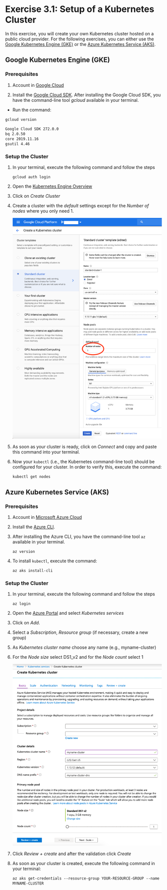 # Exercise 3.1: Setup of a Kubernetes Cluster

In this exercise, you will create your own Kubernetes cluster hosted on a public cloud provider. For the following exercises, you can either use the [Google Kubernetes Engine (GKE)](https://cloud.google.com/kubernetes-engine/) or the [Azure Kubernetes Service (AKS)](https://azure.microsoft.com/en-us/services/kubernetes-service/).

## Google Kubernetes Engine (GKE)

### Prerequisites
1. Account in [Google Cloud](http://cloud.google.com/)

1. Install the [Google Cloud SDK](https://cloud.google.com/sdk/install). After installing the Google Cloud SDK, you have the command-line tool *gcloud* available in your terminal. 

  * Run the command: 
  ```console
  gcloud version
  ```

  ```source
  Google Cloud SDK 272.0.0
  bq 2.0.50
  core 2019.11.16
  gsutil 4.46
  ```

### Setup the Cluster
1. In your terminal, execute the following command and follow the steps

    ```console
    gcloud auth login
    ```

1. Open the [Kubernetes Engine Overview](https://console.cloud.google.com/kubernetes)

1. Click on *Create Cluster*

1. Create a cluster with the *default* settings except for the *Number of nodes* where you only need 1.

    ![K8s Cluster in GKE](./assets/create_gke_cluster.png)

1. As soon as your cluster is ready, click on *Connect* and copy and paste this command into your terminal.

1. Now your `kubectl` (i.e., the Kubernetes command-line tool) should be configured for your cluster. In order to verify this, execute the command: 

    ```console
    kubectl get nodes
    ```

## Azure Kubernetes Service (AKS) 

### Prerequisites
1. Account in [Microsoft Azure Cloud](https://azure.microsoft.com/)

1. Install the [Azure CLI](https://docs.microsoft.com/en-us/cli/azure/install-azure-cli?view=azure-cli-latest).

1. After installing the Azure CLI, you have the command-line tool `az` available in your terminal.

    ```console
    az version
    ```

1. To install `kubectl`, execute the command:

    ```console
    az aks install-cli
    ```

### Setup the Cluster
1. In your terminal, execute the following command and follow the steps

    ```console
    az login
    ```

1. Open the [Azure Portal](https://portal.azure.com/) and select *Kubernetes services*

1. Click on *Add*.

1. Select a *Subscription*, *Resource group* (if necessary, create a new group)

1. As *Kubernetes cluster name* choose any name (e.g., myname-cluster)

1. For the *Node size* select DS1_v2 and for the *Node count* select 1

    ![K8s Cluster in AKS](./assets/create_aks_cluster.png)

1. Click *Review + create* and after the validation click *Create*

1. As soon as your cluster is created, execute the following command in your terminal:

    ```console
    az aks get-credentials --resource-group YOUR-RESOURCE-GROUP --name MYNAME-CLUSTER
    ```
